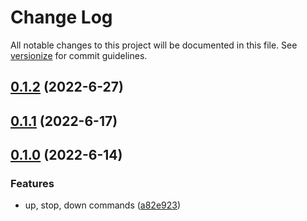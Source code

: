 # Change Log

All notable changes to this project will be documented in this file. See [versionize](https://github.com/versionize/versionize) for commit guidelines.

<a name="0.1.2"></a>
## [0.1.2](https://www.github.com/PDMLab/DockerCompose.NET/releases/tag/v0.1.2) (2022-6-27)

<a name="0.1.1"></a>
## [0.1.1](https://www.github.com/PDMLab/DockerCompose.NET/releases/tag/v0.1.1) (2022-6-17)

<a name="0.1.0"></a>
## [0.1.0](https://www.github.com/PDMLab/DockerCompose.NET/releases/tag/v0.1.0) (2022-6-14)

### Features

* up, stop, down commands ([a82e923](https://www.github.com/PDMLab/DockerCompose.NET/commit/a82e9231b6a8c9f73baec748aefb9f5a5c451a3c))

